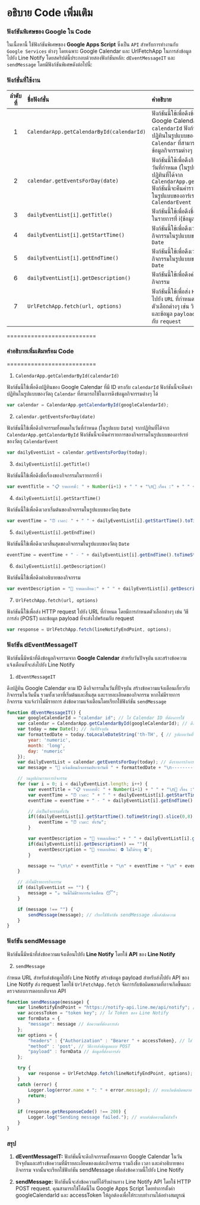 # อธิบาย Code เพิ่มเติม

### ฟังก์ชันพิเศษของ Google ใน Code 
ในเนื้อหานี้ ใช้ฟังก์ชันพิเศษของ **Google Apps Script** ซึ่งเป็น `API` สำหรับการทำงานกับ `Google Services` ต่างๆ โดยเฉพาะ Google Calendar และ UrlFetchApp ในการส่งข้อมูลไปยัง Line Notify โดยสคริปต์นี้ประกอบด้วยสองฟังก์ชันหลัก: `dEventMessageIT` และ `sendMessage` โดยมีฟังก์ชันพิเศษดังต่อไปนี้:

### ฟังก์ชั่นที่ใช้งาน

|ลำดับที่|ชื่อฟังก์ชั่น|คำอธิบาย|
| :----: | :---- | :---- |
|1|`CalendarApp.getCalendarById(calendarId)`|ฟังก์ชันนี้ใช้เพื่อดึงข้อมูลปฏิทินของ Google Calendar ที่มี ID ตรงกับ `calendarId` ฟังก์ชันนี้จะคืนค่าปฏิทินในรูปแบบของ `Object Calendar` ที่สามารถใช้ในการดึงข้อมูลกิจกรรมต่างๆ|
|2|`calendar.getEventsForDay(date)`|ฟังก์ชันนี้ใช้เพื่อดึงกิจกรรมทั้งหมดในวันที่กำหนด (ในรูปแบบ `Date`) จากปฏิทินที่ได้จาก `CalendarApp.getCalendarById` ฟังก์ชันนี้จะคืนค่ารายการของกิจกรรมในรูปแบบของอาร์เรย์ของ `Object CalendarEvent`|
|3|`dailyEventList[i].getTitle()`|ฟังก์ชันนี้ใช้เพื่อดึงชื่อเรื่องของกิจกรรมในรายการที่ i(ข้อมูลวนลูปรายการ)|
|4|`dailyEventList[i].getStartTime()`|ฟังก์ชันนี้ใช้เพื่อดึงเวลาเริ่มต้นของกิจกรรมในรูปแบบของ `Object Date`|
|5|`dailyEventList[i].getEndTime()`|ฟังก์ชันนี้ใช้เพื่อดึงเวลาสิ้นสุดของกิจกรรมในรูปแบบของ `Object Date`|
|6|`dailyEventList[i].getDescription()`|ฟังก์ชันนี้ใช้เพื่อดึงคำอธิบายของกิจกรรม|
|7|`UrlFetchApp.fetch(url, options)`|ฟังก์ชันนี้ใช้เพื่อส่ง `HTTP request` ไปยัง `URL` ที่กำหนด โดยมีการกำหนดตัวเลือกต่างๆ เช่น วิธีการส่ง (`POST`) และข้อมูล `payload` ที่จะส่งไปพร้อมกับ `request`|

==========================

### คำอธิบายเพิ่มเติมพร้อม Code
==========================
1. `CalendarApp.getCalendarById(calendarId)`

ฟังก์ชันนี้ใช้เพื่อดึงปฏิทินของ Google Calendar ที่มี ID ตรงกับ `calendarId` ฟังก์ชันนี้จะคืนค่าปฏิทินในรูปแบบของวัตถุ `Calendar` ที่สามารถใช้ในการดึงข้อมูลกิจกรรมต่างๆ ได้

```javascript
var calendar = CalendarApp.getCalendarById(googleCalendarId);
```

2. `calendar.getEventsForDay(date)`

ฟังก์ชันนี้ใช้เพื่อดึงกิจกรรมทั้งหมดในวันที่กำหนด (ในรูปแบบ `Date`) จากปฏิทินที่ได้จาก `CalendarApp.getCalendarById` ฟังก์ชันนี้จะคืนค่ารายการของกิจกรรมในรูปแบบของอาร์เรย์ของวัตถุ `CalendarEvent`

```javascript
var dailyEventList = calendar.getEventsForDay(today);
```

3. `dailyEventList[i].getTitle()`

ฟังก์ชันนี้ใช้เพื่อดึงชื่อเรื่องของกิจกรรมในรายการที่ i

```javascript
var eventTitle = "📋 รายการที่: " + Number(i+1) + " " + "\n📖 เรื่อง :" + " " + dailyEventList[i].getTitle();
```

4. `dailyEventList[i].getStartTime()`

ฟังก์ชันนี้ใช้เพื่อดึงเวลาเริ่มต้นของกิจกรรมในรูปแบบของวัตถุ `Date`

```javascript
var eventTime = "⏰ เวลา: " + " " + dailyEventList[i].getStartTime().toTimeString().slice(0,8);
```

5. `dailyEventList[i].getEndTime()`

ฟังก์ชันนี้ใช้เพื่อดึงเวลาสิ้นสุดของกิจกรรมในรูปแบบของวัตถุ `Date`

```javascript
eventTime = eventTime + " - " + dailyEventList[i].getEndTime().toTimeString().slice(0, 8);
```

6. `dailyEventList[i].getDescription()`

ฟังก์ชันนี้ใช้เพื่อดึงคำอธิบายของกิจกรรม

```javascript
var eventDescription = "📄 รายละเอียด:" + " " + dailyEventList[i].getDescription() + " \n";
```

7. `UrlFetchApp.fetch(url, options)`

ฟังก์ชันนี้ใช้เพื่อส่ง HTTP request ไปยัง URL ที่กำหนด โดยมีการกำหนดตัวเลือกต่างๆ เช่น วิธีการส่ง (POST) และข้อมูล payload ที่จะส่งไปพร้อมกับ request

```javascript
var response = UrlFetchApp.fetch(lineNotifyEndPoint, options);
```

### ฟังก์ชัน dEventMessageIT
ฟังก์ชันนี้มีหน้าที่ดึงข้อมูลกิจกรรมจาก **Google Calendar** สำหรับวันปัจจุบัน และสร้างข้อความแจ้งเตือนที่จะส่งไปยัง Line Notify

1. `dEventMessageIT`

ดึงปฏิทิน Google Calendar ตาม ID
ดึงกิจกรรมในวันที่ปัจจุบัน
สร้างข้อความแจ้งเตือนเกี่ยวกับกิจกรรมในวันนั้น รวมทั้งเวลาที่เริ่มต้นและสิ้นสุด และรายละเอียดของกิจกรรม
หากไม่มีรายการกิจกรรม จะแจ้งว่าไม่มีรายการ
ส่งข้อความแจ้งเตือนโดยเรียกใช้ฟังก์ชัน `sendMessage`

```javascript
function dEventMessageIT() {
    var googleCalendarId = "calendar id"; // ใส่ Calendar ID ที่ต้องการใช้
    var calendar = CalendarApp.getCalendarById(googleCalendarId); // ดึง Calendar ตาม ID ที่ระบุ
    var today = new Date(); // วันที่ปัจจุบัน
    var formattedDate = today.toLocaleDateString('th-TH', { // รูปแบบวันที่ในภาษาไทย
        year: 'numeric',
        month: 'long',
        day: 'numeric'
    });
    var dailyEventList = calendar.getEventsForDay(today); // ดึงรายการกิจกรรมของวันปัจจุบัน
    var message = "📣 แจ้งเตือนกิจกรรมประจำวันที่ " + formattedDate + "\n-----------";

    // วนลูปผ่านรายการกิจกรรม
    for (var i = 0; i < dailyEventList.length; i++) {
        var eventTitle = "📋 รายการที่: " + Number(i+1) + " " + "\n📖 เรื่อง :" + " " + dailyEventList[i].getTitle();
        var eventTime = "⏰ เวลา: " + " " + dailyEventList[i].getStartTime().toTimeString().slice(0,8);
        eventTime = eventTime + " - " + dailyEventList[i].getEndTime().toTimeString().slice(0, 8);

        // ถ้าเป็นกิจกรรมทั้งวัน
        if((dailyEventList[i].getStartTime().toTimeString().slice(0,8) == "00:00:00") && (dailyEventList[i].getEndTime().toTimeString().slice(0, 8) == "00:00:00")){
            eventTime = "⏰ เวลา: ทั้งวัน";
        }

        var eventDescription = "📄 รายละเอียด:" + " " + dailyEventList[i].getDescription() + " \n";
        if(dailyEventList[i].getDescription() == ""){
            eventDescription = "📄 รายละเอียด: ⛔ ไม่ได้ระบุ ⛔";
        }

        message += "\n\n" + eventTitle + "\n" + eventTime + "\n" + eventDescription;
    }

    // ถ้าไม่มีรายการกิจกรรม
    if (dailyEventList == "") {
        message = "☕ วันนี้ไม่มีรายการแจ้งเตือน 😴";
    }

    if (message !== "") {
        sendMessage(message); // เรียกใช้ฟังก์ชัน sendMessage เพื่อส่งข้อความ
    }
}
```

### ฟังก์ชัน sendMessage
ฟังก์ชันนี้มีหน้าที่ส่งข้อความแจ้งเตือนไปยัง **Line Notify** โดยใช้ **API** ของ **Line Notify**

2. `sendMessage`

กำหนด URL สำหรับส่งข้อมูลไปยัง Line Notify
สร้างข้อมูล payload สำหรับส่งไปยัง API ของ Line Notify
ส่ง request โดยใช้ `UrlFetchApp.fetch`
จัดการกับข้อผิดพลาดที่อาจเกิดขึ้นและตรวจสอบการตอบกลับจาก API

```javascript
function sendMessage(message) {
    var lineNotifyEndPoint = "https://notify-api.line.me/api/notify"; // URL สำหรับส่งข้อความไปยัง Line Notify
    var accessToken = "token key"; // ใส่ Token ของ Line Notify
    var formData = {
        "message": message // ข้อความที่ต้องการส่ง
    };
    var options = {
        "headers" : {"Authorization" : "Bearer " + accessToken}, // ใส่ Token ใน Header
        "method" : 'post', // วิธีการส่งข้อมูลแบบ POST
        "payload" : formData // ข้อมูลที่ต้องการส่ง
    };

    try {
        var response = UrlFetchApp.fetch(lineNotifyEndPoint, options); // ส่งคำขอไปยัง Line Notify
    }
    catch (error) {
        Logger.log(error.name + ": " + error.message); // หากเกิดข้อผิดพลาด
        return;
    }

    if (response.getResponseCode() !== 200) {
        Logger.log("Sending message failed."); // หากส่งข้อความไม่สำเร็จ
    }
}
```

### สรุป
1. **dEventMessageIT:** ฟังก์ชันนี้จะดึงกิจกรรมทั้งหมดจาก Google Calendar ในวันปัจจุบันและสร้างข้อความที่มีรายละเอียดของแต่ละกิจกรรม รวมถึงชื่อ เวลา และคำอธิบายของกิจกรรม จากนั้นจะเรียกใช้ฟังก์ชัน sendMessage เพื่อส่งข้อความนี้ไปยัง Line Notify

2. **sendMessage:** ฟังก์ชันนี้จะส่งข้อความที่ได้รับผ่านทาง Line Notify API โดยใช้ HTTP POST request.
คุณสามารถใช้โค้ดนี้ใน Google Apps Script โดยทำการตั้งค่า googleCalendarId และ accessToken ให้ถูกต้องเพื่อให้ระบบทำงานได้อย่างสมบูรณ์